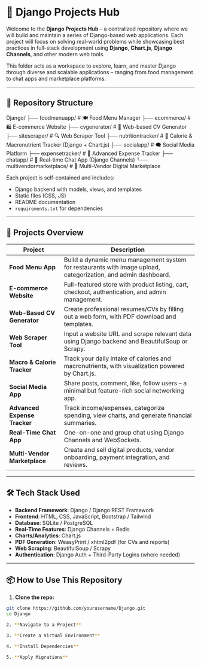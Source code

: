# 🧠 Django Projects Hub

Welcome to the **Django Projects Hub** – a centralized repository where we will build and maintain a series of Django-based web applications. Each project will focus on solving real-world problems while showcasing best practices in full-stack development using **Django**, **Chart.js**, **Django Channels**, and other modern web tools.

This folder acts as a workspace to explore, learn, and master Django through diverse and scalable applications – ranging from food management to chat apps and marketplace platforms.

---

## 📁 Repository Structure
Django/
├── foodmenuapp/                # 🍽️ Food Menu Manager
├── ecommerce/                  # 🛍️ E-commerce Website
├── cvgenerator/                # 📄 Web-based CV Generator
├── sitescraper/                # 🔍 Web Scraper Tool
├── nutritiontracker/          # 🥗 Calorie & Macronutrient Tracker (Django + Chart.js)
├── socialapp/                  # 🗨️ Social Media Platform
├── expensetracker/            # 💸 Advanced Expense Tracker
├── chatapp/                    # 💬 Real-time Chat App (Django Channels)
└── multivendormarketplace/    # 🏪 Multi-Vendor Digital Marketplace

Each project is self-contained and includes:

- Django backend with models, views, and templates
- Static files (CSS, JS)
- README documentation
- `requirements.txt` for dependencies

---

## 🚧 Projects Overview

| Project                     | Description |
|----------------------------|-------------|
| **Food Menu App**          | Build a dynamic menu management system for restaurants with image upload, categorization, and admin dashboard. |
| **E-commerce Website**     | Full-featured store with product listing, cart, checkout, authentication, and admin management. |
| **Web-Based CV Generator** | Create professional resumes/CVs by filling out a web form, with PDF download and templates. |
| **Web Scraper Tool**       | Input a website URL and scrape relevant data using Django backend and BeautifulSoup or Scrapy. |
| **Macro & Calorie Tracker**| Track your daily intake of calories and macronutrients, with visualization powered by Chart.js. |
| **Social Media App**       | Share posts, comment, like, follow users – a minimal but feature-rich social networking app. |
| **Advanced Expense Tracker**| Track income/expenses, categorize spending, view charts, and generate financial summaries. |
| **Real-Time Chat App**     | One-on-one and group chat using Django Channels and WebSockets. |
| **Multi-Vendor Marketplace**| Create and sell digital products, vendor onboarding, payment integration, and reviews. |

---

## 🛠️ Tech Stack Used

- **Backend Framework**: Django / Django REST Framework
- **Frontend**: HTML, CSS, JavaScript, Bootstrap / Tailwind
- **Database**: SQLite / PostgreSQL
- **Real-Time Features**: Django Channels + Redis
- **Charts/Analytics**: Chart.js
- **PDF Generation**: WeasyPrint / xhtml2pdf (for CVs and reports)
- **Web Scraping**: BeautifulSoup / Scrapy
- **Authentication**: Django Auth + Third-Party Logins (where needed)

---

## 📦 How to Use This Repository

1. **Clone the repo:**

```bash
git clone https://github.com/yourusername/Django.git
cd Django

2. **Navigate to a Project**

3. **Create a Virtual Environment**

4. **Install Dependencies**

5. **Apply Migrations**
